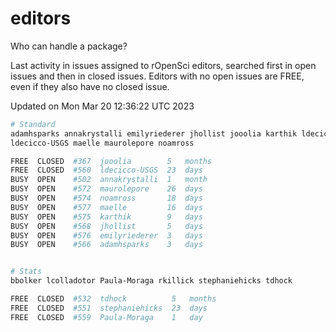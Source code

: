 # editors

Who can handle a package?

Last activity in issues assigned to rOpenSci editors, searched first in open
issues and then in closed issues. Editors with no open issues are FREE, even if
they also have no closed issue.


Updated on Mon Mar 20 12:36:22 UTC 2023

```bash
# Standard
adamhsparks annakrystalli emilyriederer jhollist jooolia karthik ldecicco
ldecicco-USGS maelle maurolepore noamross

FREE  CLOSED  #367  jooolia        5   months
FREE  CLOSED  #560  ldecicco-USGS  23  days
BUSY  OPEN    #502  annakrystalli  1   month
BUSY  OPEN    #572  maurolepore    26  days
BUSY  OPEN    #574  noamross       18  days
BUSY  OPEN    #577  maelle         16  days
BUSY  OPEN    #575  karthik        9   days
BUSY  OPEN    #568  jhollist       5   days
BUSY  OPEN    #576  emilyriederer  3   days
BUSY  OPEN    #566  adamhsparks    3   days


# Stats
bbolker lcolladotor Paula-Moraga rkillick stephaniehicks tdhock

FREE  CLOSED  #532  tdhock          5   months
FREE  CLOSED  #551  stephaniehicks  23  days
FREE  CLOSED  #559  Paula-Moraga    1   day
```
